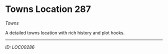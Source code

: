 # Towns Location 287

*Towns*

A detailed towns location with rich history and plot hooks.

---
*ID: LOC00286*